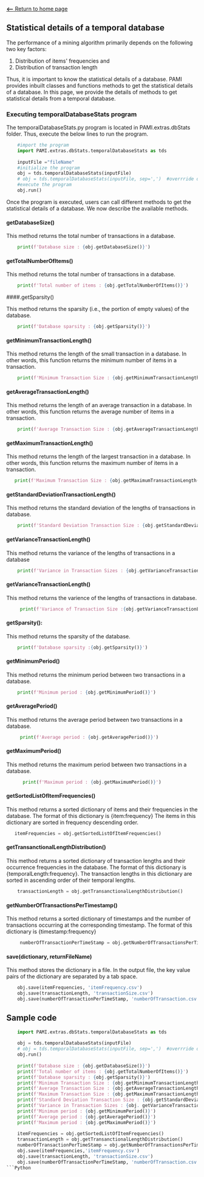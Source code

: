 [__<--__ Return to home page](index.html)


## Statistical details of a temporal database

The performance of a mining algorithm primarily depends on the following two key factors: 
1. Distribution of items' frequencies and 
1. Distribution of transaction length

Thus, it is important to know the statistical details of a database. PAMI provides inbuilt classes and functions methods to 
get the statistical details of a database.   In this page, we provide the details of methods to get statistical details from 
a temporal database. 

### Executing temporalDatabaseStats program

The temporalDatabaseStats.py program is located in PAMI.extras.dbStats folder. Thus, execute the below lines to run the program.
```Python
    #import the program
    import PAMI.extras.dbStats.temporalDatabaseStats as tds
          
    inputFile ="fileName"
    #initialize the program
    obj = tds.temporalDatabaseStats(inputFile)
    # obj = tds.temporalDatabaseStats(inputFile, sep=',')  #overrride default tab seperator
    #execute the program
    obj.run()
```
Once the program is executed, users can call different methods to get the statistical details of a database. We now describe the available methods.

#### getDatabaseSize()
    
   This method returns the total number of transactions in a database.  
```Python  
    print(f'Database size : {obj.getDatabaseSize()}')
```

#### getTotalNumberOfItems()

   This method returns the total number of transactions in a database.
```Python 
    print(f'Total number of items : {obj.getTotalNumberOfItems()}')
```
####.getSparsity()    

   This method returns the sparsity (i.e., the portion of empty values) of the database.
```Python   
    print(f'Database sparsity : {obj.getSparsity()}')
```
#### getMinimumTransactionLength()

   This method  returns the length of the small transaction in a database. In other words, this function returns the minimum number of items in a transaction.
```Python   
    print(f'Minimum Transaction Size : {obj.getMinimumTransactionLength()}')
```
#### getAverageTransactionLength()

   This method  returns the length of an average transaction in a database. In other words, this function returns the average number of items in a transaction.
```Python   
    print(f'Average Transaction Size : {obj.getAverageTransactionLength()}')
```   
#### getMaximumTransactionLength()
   This method returns the length of the largest transaction in a database. In other words, this function returns the maximum number of items in a transaction.

```Python
   print(f'Maximum Transaction Size : {obj.getMaximumTransactionLength()}')
```    
#### getStandardDeviationTransactionLength()
   This method returns the standard deviation of the lengths of transactions in database.
```Python
    print(f'Standard Deviation Transaction Size : {obj.getStandardDeviationTransactionLength()}')
```
#### getVarianceTransactionLength()

   This method returns the variance of the lengths of transactions in a database
```Python
    print(f'Variance in Transaction Sizes : {obj.getVarianceTransactionLength()')
```    
#### getVarianceTransactionLength()
   This method returns the varience of the lengths of transactions in database.
```Python
     print(f'Variance of Transaction Size :{obj.getVarianceTransactionLength()}')
```
#### getSparsity():
   This method returns the sparsity of the database.
```Python
    print(f'Database sparsity :{obj.getSparsity()}')
```
#### getMinimumPeriod()
   This method returns the minimum period between two transactions in a database.
```Python   
    print(f'Minimum period : {obj.getMinimumPeriod()}')
```
#### getAveragePeriod()
   This method returns the average period between two transactions in a database.
```Python    
     print(f'Average period : {obj.getAveragePeriod()}')
```     
#### getMaximumPeriod()
   This method returns the maximum period between two transactions in a database.
```Python   
      print(f'Maximum period : {obj.getMaximumPeriod()}')
```      
      
#### getSortedListOfItemFrequencies()
   This method returns a sorted dictionary of items and their frequencies in the database. The format of this dictionary is {item:frequency} 
   The items in this dictionary are sorted in frequency descending order. 
 ```Python  
    itemFrequencies = obj.getSortedListOfItemFrequencies()
```
#### getTransanctionalLengthDistribution()
   This method returns a sorted dictionary of transaction lengths and their occurrence frequencies in the database. 
   The format of this dictionary is {temporalLength:frequency}.
   The transaction lengths in this dictionary are sorted in ascending order of their temporal lengths.
```Python   
    transactionLength = obj.getTransanctionalLengthDistribution()
```
#### getNumberOfTransactionsPerTimestamp()
   This method returns a sorted dictionary of timestamps and the number of transactions occurring at the corresponding timestamp.
   The format of this dictionary is {timestamp:frequency}
```Python   
     numberOfTransactionPerTimeStamp = obj.getNumberOfTransactionsPerTimestamp()
```          
#### save(dictionary, returnFileName)
   This method stores the dictionary in a file. In the output file, the key value pairs of the dictionary are separated by a tab space. 
```Python   
    obj.save(itemFrequencies, 'itemFrequency.csv')
    obj.save(transactionLength, 'transactionSize.csv')       
    obj.save(numberOfTransactionPerTimeStamp, 'numberOfTransaction.csv')
```    
    
## Sample code 
```Python
    import PAMI.extras.dbStats.temporalDatabaseStats as tds
          
    obj = tds.temporalDatabaseStats(inputFile)
    # obj = tds.temporalDatabaseStats(inputFile, sep=',')  #overrride default tab seperator
    obj.run()
    
    print(f'Database size : {obj.getDatabaseSize()}')
    print(f'Total number of items : {obj.getTotalNumberOfItems()}')
    print(f'Database sparsity : {obj.getSparsity()}')
    print(f'Minimum Transaction Size : {obj.getMinimumTransactionLength()}')
    print(f'Average Transaction Size : {obj.getAverageTransactionLength()}')
    print(f'Maximum Transaction Size : {obj.getMaximumTransactionLength()}')
    print(f'Standard Deviation Transaction Size : {obj.getStandardDeviationTransactionLength()}')
    print(f'Variance in Transaction Sizes : {obj. getVarianceTransactionLength()}')
    print(f'Minimum period : {obj.getMinimumPeriod()}')
    print(f'Average period : {obj.getAveragePeriod()}')
    print(f'Maximum period : {obj.getMaximumPeriod()}')
    
    itemFrequencies = obj.getSortedListOfItemFrequencies()
    transactionLength = obj.getTransanctionalLengthDistribution()
    numberOfTransactionPerTimeStamp = obj.getNumberOfTransactionsPerTimestamp()
    obj.save(itemFrequencies,'itemFrequency.csv')
    obj.save(transactionLength, 'transactionSize.csv')
    obj.save(numberOfTransactionPerTimeStamp, 'numberOfTransaction.csv')
```Python





